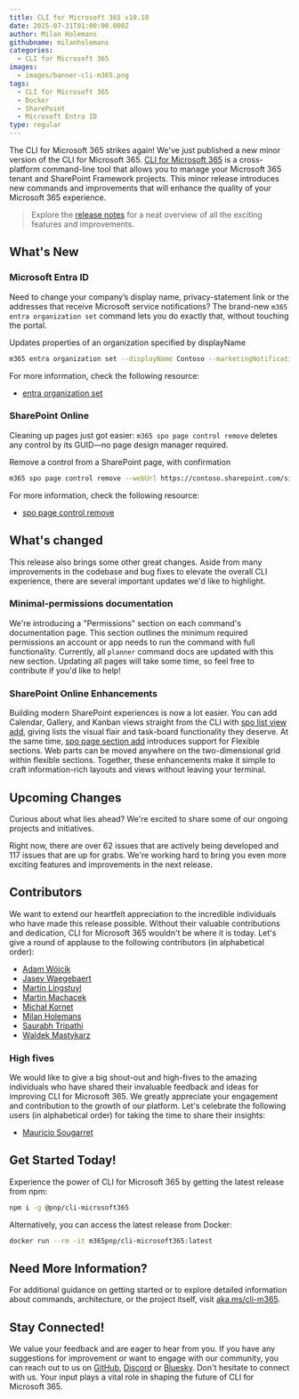 ```yaml
---
title: CLI for Microsoft 365 v10.10
date: 2025-07-31T01:00:00.000Z
author: Milan Holemans
githubname: milanholemans
categories:
  - CLI for Microsoft 365
images:
  - images/banner-cli-m365.png
tags:
  - CLI for Microsoft 365
  - Docker
  - SharePoint
  - Microsoft Entra ID
type: regular
---
```


The CLI for Microsoft 365 strikes again! We've just published a new minor version of the CLI for Microsoft 365. [CLI for Microsoft 365](https://aka.ms/cli-m365) is a cross-platform command-line tool that allows you to manage your Microsoft 365 tenant and SharePoint Framework projects. This minor release introduces new commands and improvements that will enhance the quality of your Microsoft 365 experience.

> Explore the [release notes](https://aka.ms/cli-m365/notes) for a neat overview of all the exciting features and improvements. 

## What's New

### Microsoft Entra ID

Need to change your company’s display name, privacy-statement link or the addresses that receive Microsoft service notifications? The brand-new `m365 entra organization set` command lets you do exactly that, without touching the portal.

Updates properties of an organization specified by displayName

```sh
m365 entra organization set --displayName Contoso --marketingNotificationEmails 'marketing@contoso.com'
```

For more information, check the following resource:

- [entra organization set](https://pnp.github.io/cli-microsoft365/cmd/entra/organization/organization-set)

### SharePoint Online

Cleaning up pages just got easier: `m365 spo page control remove` deletes any control by its GUID—no page design manager required.

Remove a control from a SharePoint page, with confirmation

```sh
m365 spo page control remove --webUrl https://contoso.sharepoint.com/sites/Marketing --pageName home.aspx --id b3d6ebc9-6c7b-4e1e-99c1-4c08b682e8c1
```

For more information, check the following resource:

- [spo page control remove](https://pnp.github.io/cli-microsoft365/cmd/spo/page/page-control-remove)

## What's changed

This release also brings some other great changes. Aside from many improvements in the codebase and bug fixes to elevate the overall CLI experience, there are several important updates we'd like to highlight.

### Minimal-permissions documentation

We're introducing a "Permissions" section on each command's documentation page. This section outlines the minimum required permissions an account or app needs to run the command with full functionality. Currently, all `planner` command docs are updated with this new section. Updating all pages will take some time, so feel free to contribute if you'd like to help!

### SharePoint Online Enhancements

Building modern SharePoint experiences is now a lot easier. You can add Calendar, Gallery, and Kanban views straight from the CLI with [spo list view add](https://pnp.github.io/cli-microsoft365/cmd/spo/list/list-view-add), giving lists the visual flair and task-board functionality they deserve. At the same time, [spo page section add](https://pnp.github.io/cli-microsoft365/cmd/spo/page/page-section-add) introduces support for Flexible sections. Web parts can be moved anywhere on the two-dimensional grid within flexible sections. Together, these enhancements make it simple to craft information-rich layouts and views without leaving your terminal.

## Upcoming Changes

Curious about what lies ahead? We're excited to share some of our ongoing projects and initiatives.

Right now, there are over 62 issues that are actively being developed and 117 issues that are up for grabs. We're working hard to bring you even more exciting features and improvements in the next release.

## Contributors

We want to extend our heartfelt appreciation to the incredible individuals who have made this release possible. Without their valuable contributions and dedication, CLI for Microsoft 365 wouldn't be where it is today. Let's give a round of applause to the following contributors (in alphabetical order):

- [Adam Wójcik](https://github.com/Adam-it)
- [Jasey Waegebaert](https://github.com/Jwaegebaert)
- [Martin Lingstuyl](https://github.com/martinlingstuyl)
- [Martin Machacek](https://github.com/MartinM85)
- [Michał Kornet](https://github.com/mkm17)
- [Milan Holemans](https://github.com/milanholemans)
- [Saurabh Tripathi](https://github.com/Saurabh7019)
- [Waldek Mastykarz](https://github.com/waldekmastykarz)

### High fives

We would like to give a big shout-out and high-fives to the amazing individuals who have shared their invaluable feedback and ideas for improving CLI for Microsoft 365. We greatly appreciate your engagement and contribution to the growth of our platform. Let's celebrate the following users (in alphabetical order) for taking the time to share their insights:

- [Mauricio Sougarret](https://github.com/msouga)

## Get Started Today!

Experience the power of CLI for Microsoft 365 by getting the latest release from npm:

```bash
npm i -g @pnp/cli-microsoft365
```

Alternatively, you can access the latest release from Docker:

```bash
docker run --rm -it m365pnp/cli-microsoft365:latest
```

## Need More Information?

For additional guidance on getting started or to explore detailed information about commands, architecture, or the project itself, visit [aka.ms/cli-m365](https://aka.ms/cli-m365).

## Stay Connected!

We value your feedback and are eager to hear from you. If you have any suggestions for improvement or want to engage with our community, you can reach out to us on [GitHub](https://github.com/pnp/cli-microsoft365/issues), [Discord](https://aka.ms/cli-m365/discord) or [Bluesky](https://bsky.app/profile/climicrosoft365.bsky.social). Don't hesitate to connect with us. Your input plays a vital role in shaping the future of CLI for Microsoft 365.
